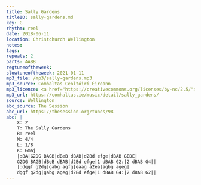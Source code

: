 ```yaml
---
title: Sally Gardens
titleID: sally-gardens.md
key: G
rhythm: reel
date: 2018-06-11
location: Christchurch Wellington
notes:
tags:
repeats: 2
parts: AABB
regtuneoftheweek:
slowtuneoftheweek: 2021-01-11
mp3_file: /mp3/sally-gardens.mp3
mp3_source: Comhaltas Ceoltóirí Éireann
mp3_licence: <a href="https://creativecommons.org/licenses/by-nc/2.5/">CC-BY-NC-2.5</a>
mp3_url: https://comhaltas.ie/music/detail/sally_gardens/
source: Wellington
abc_source: The Session
abc_url: https://thesession.org/tunes/98
abc: |
    X: 2
    T: The Sally Gardens
    R: reel
    M: 4/4
    L: 1/8
    K: Gmaj
    |:BA|G2DG BAGB|dBeB dBAB|d2Bd efge|dBAB GEDE|
    G2DG BAGB|dBeB dBAB|d2Bd efge|1 dBAB G2:|2 dBAB G4||
    |:dggf g2dg|gabg agfg|eaag a2ea|agbg ageg|
    dggf g2dg|gabg ageg|d2Bd efge|1 dBAB G4:|2 dBAB G2||
---
```


